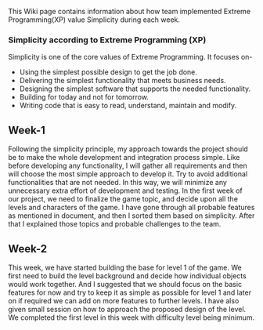 This Wiki page contains information about how team implemented Extreme Programming(XP) value Simplicity during each week.

### Simplicity according to Extreme Programming (XP)
Simplicity is one of the core values of Extreme Programming. It focuses on-
* Using the simplest possible design to get the job done. 
* Delivering the simplest functionality that meets business needs. 
* Designing the simplest software that supports the needed functionality. 
* Building for today and not for tomorrow. 
* Writing code that is easy to read, understand, maintain and modify. 

## Week-1
Following the simplicity principle, my approach towards the project should be to make the whole development and integration process simple. Like before developing any functionality, I will gather all requirements and then will choose the most simple approach to develop it. Try to avoid additional functionalities that are not needed. In this way, we will minimize any unnecessary extra effort of development and testing. 
In the first week of our project, we need to finalize the game topic, and decide upon all the levels and characters of the game. I have gone through all probable features as mentioned in document, and then I sorted them based on simplicity. After that I explained those topics and probable challenges to the team.

## Week-2
This week, we have started building the base for level 1 of the game. We first need to build the level background and decide how individual objects would work together. And I suggested that we should focus on the basic features for now and try to keep it as simple as possible for level 1 and later on if required we can add on more features to further levels. I have also given small session on how to approach the proposed design of the level. We completed the first level in this week with difficulty level being minimum.
